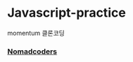 # Javascript-practice
momentum 클론코딩  
<h3><a href = "https://nomadcoders.co/javascript-for-beginners/lobby"> Nomadcoders </a></h3>
